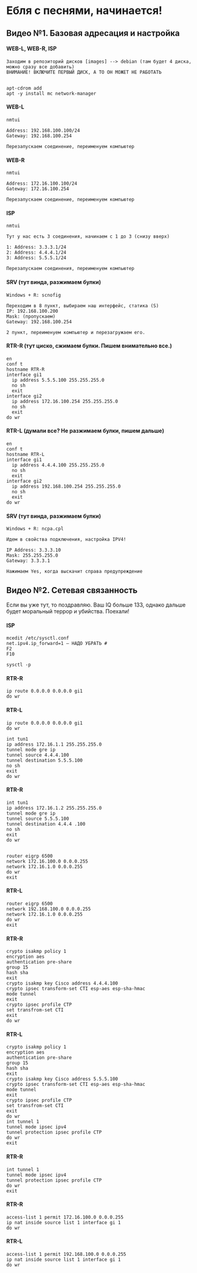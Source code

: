# Ебля с песнями, начинается!

## Видео №1. Базовая адресация и настройка

#### WEB-L, WEB-R, ISP 
```
Заходим в репозиторий дисков [images] --> debian (там будет 4 диска, можно сразу все добавить)
ВНИМАНИЕ! ВКЛЮЧИТЕ ПЕРВЫЙ ДИСК, А ТО ОН МОЖЕТ НЕ РАБОТАТЬ


apt-cdrom add
apt -y install mc network-manager
```


#### WEB-L
```
nmtui

Address: 192.168.100.100/24
Gateway: 192.168.100.254

Перезапускаем соединение, переименуем компьютер
```


#### WEB-R
```
nmtui

Address: 172.16.100.100/24
Gateway: 172.16.100.254

Перезапускаем соединение, переименуем компьютер
```


#### ISP
```
nmtui

Тут у нас есть 3 соединения, начинаем с 1 до 3 (снизу вверх)

1: Address: 3.3.3.1/24
2: Address: 4.4.4.1/24
3: Address: 5.5.5.1/24

Перезапускаем соединения, переименуем компьютер
```


#### SRV (тут винда, разжимаем булки)
```
Windows + R: scnofig

Переходим в 8 пункт, выбираем наш интерфейс, статика (S)
IP: 192.168.100.200
Mask: (пропускаем)
Gateway: 192.168.100.254

2 пункт, переименуем компьютер и перезагружаем его.
```


#### RTR-R (тут циско, сжимаем булки. Пишем внимательно все.)
```
en
conf t
hostname RTR-R
interface gi1
  ip address 5.5.5.100 255.255.255.0
  no sh
  exit
interface gi2
  ip address 172.16.100.254 255.255.255.0
  no sh
  exit
do wr
```



#### RTR-L (думали все? Не разжимаем булки, пишем дальше)
```
en
conf t
hostname RTR-L
interface gi1
  ip address 4.4.4.100 255.255.255.0
  no sh
  exit
interface gi2
  ip address 192.168.100.254 255.255.255.0
  no sh
  exit
do wr
``` 


#### SRV (тут винда, разжимаем булки)
```
Windows + R: ncpa.cpl

Идем в свойства подключения, настройка IPV4!

IP Address: 3.3.3.10
Mask: 255.255.255.0
Gateway: 3.3.3.1

Нажимаем Yes, когда выскачит справа предупреждение
```


## Видео №2. Сетевая связанность
Если вы уже тут, то поздравляю. Ваш IQ больше 133, однако дальше будет моральный террор и убийства. Поехали!


#### ISP
```
mcedit /etc/sysctl.conf
net.ipv4.ip_forward=1 — НАДО УБРАТЬ #
F2
F10

sysctl -p
```


#### RTR-R
```
ip route 0.0.0.0 0.0.0.0 gi1
do wr
```

#### RTR-L
```
ip route 0.0.0.0 0.0.0.0 gi1
do wr

int tun1
ip address 172.16.1.1 255.255.255.0
tunnel mode gre ip
tunnel source 4.4.4.100
tunnel destination 5.5.5.100
no sh
exit
do wr
```


#### RTR-R
```
int tun1
ip address 172.16.1.2 255.255.255.0
tunnel mode gre ip
tunnel source 5.5.5.100
tunnel destination 4.4.4 .100
no sh
exit
do wr


router eigrp 6500
network 172.16.100.0 0.0.0.255
network 172.16.1.0 0.0.0.255
do wr
exit
```


#### RTR-L
```
router eigrp 6500
network 192.168.100.0 0.0.0.255
network 172.16.1.0 0.0.0.255 
do wr
exit
```


#### RTR-R
```
crypto isakmp policy 1
encryption aes
authentication pre-share
group 15
hash sha 
exit
crypto isakmp key Cisco address 4.4.4.100
crypto ipsec transform-set CTI esp-aes esp-sha-hmac
mode tunnel
exit
crypto ipsec profile CTP
set transfrom-set CTI
exit
do wr
```




#### RTR-L
```
crypto isakmp policy 1
encryption aes
authentication pre-share
group 15
hash sha 
exit
crypto isakmp key Cisco address 5.5.5.100
crypto ipsec transform-set CTI esp-aes esp-sha-hmac
mode tunnel
exit
crypto ipsec profile CTP
set transfrom-set CTI
exit
do wr
int tunnel 1
tunnel mode ipsec ipv4 
tunnel protection ipsec profile CTP 
do wr
exit
```


#### RTR-R
```
int tunnel 1
tunnel mode ipsec ipv4 
tunnel protection ipsec profile CTP 
do wr
exit
```


#### RTR-R
```
access-list 1 permit 172.16.100.0 0.0.0.255
ip nat inside source list 1 interface gi 1
do wr
```


#### RTR-L
```
access-list 1 permit 192.168.100.0 0.0.0.255
ip nat inside source list 1 interface gi 1
do wr
```
